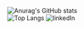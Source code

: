 ![Anurag's GitHub stats](https://github-readme-stats.vercel.app/api?username=rainstr7&theme=react&hide=stars,prs,issues,contribs&count_private=true&show_icons=true)
<br>
![Top Langs](https://github-readme-stats.vercel.app/api/top-langs/?username=rainstr7&layout=compact&theme=react&card_width=445)
![linkedIn](https://www.linkedin.com/in/ihahn/)
